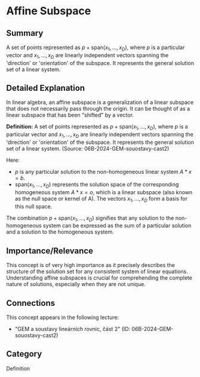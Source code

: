 # Affine Subspace

## Summary
A set of points represented as $p + \text{span}(x_1,...,x_D)$, where $p$ is a particular vector and $x_1,...,x_D$ are linearly independent vectors spanning the 'direction' or 'orientation' of the subspace. It represents the general solution set of a linear system.

## Detailed Explanation
In linear algebra, an affine subspace is a generalization of a linear subspace that does not necessarily pass through the origin. It can be thought of as a linear subspace that has been "shifted" by a vector.

**Definition:**
A set of points represented as $p + \text{span}(x_1,...,x_D)$, where $p$ is a particular vector and $x_1,...,x_D$ are linearly independent vectors spanning the 'direction' or 'orientation' of the subspace. It represents the general solution set of a linear system. (Source: 06B-2024-GEM-souostavy-cast2)

Here:
*   $p$ is any particular solution to the non-homogeneous linear system $A * x = b$.
*   $\text{span}(x_1,...,x_D)$ represents the solution space of the corresponding homogeneous system $A * x = o$, which is a linear subspace (also known as the null space or kernel of A). The vectors $x_1,...,x_D$ form a basis for this null space.

The combination $p + \text{span}(x_1,...,x_D)$ signifies that any solution to the non-homogeneous system can be expressed as the sum of a particular solution and a solution to the homogeneous system.

## Importance/Relevance
This concept is of very high importance as it precisely describes the structure of the solution set for any consistent system of linear equations. Understanding affine subspaces is crucial for comprehending the complete nature of solutions, especially when they are not unique.

## Connections
This concept appears in the following lecture:
*   "GEM a soustavy lineárních rovnic, část 2" (ID: 06B-2024-GEM-souostavy-cast2)

## Category
Definition